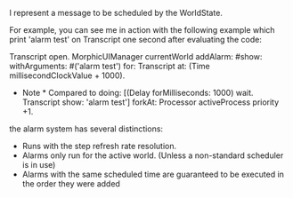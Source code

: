 I represent a message to be scheduled by the WorldState.

For example, you can see me in action with the following example which print 'alarm test' on Transcript one second after evaluating the code:

Transcript open.
MorphicUIManager currentWorld
        addAlarm: #show: 
        withArguments: #('alarm test') 
        for: Transcript 
        at: (Time millisecondClockValue + 1000).

* Note *
Compared to doing:
[(Delay forMilliseconds: 1000) wait. Transcript show: 'alarm test'] forkAt: Processor activeProcess priority +1.

the alarm system has several distinctions:
- Runs with the step refresh rate resolution.
- Alarms only run for the active world. (Unless a non-standard scheduler is in use)
- Alarms with the same scheduled time are guaranteed to be executed in the order they were added